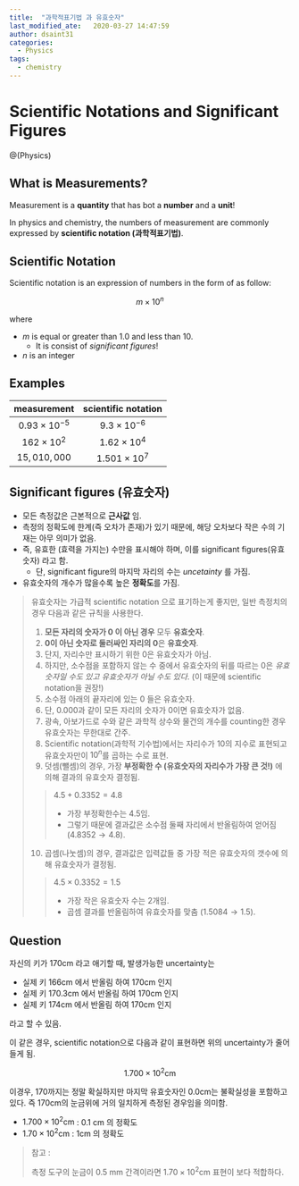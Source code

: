 ```yaml
---
title:  "과학적표기법 과 유효숫자"
last_modified_ate:   2020-03-27 14:47:59
author: dsaint31
categories: 
  - Physics
tags: 
  - chemistry
---
```


# Scientific Notations and Significant Figures

@(Physics)

## What is Measurements?

Measurement is a **quantity** that has bot a **number** and a **unit**!

In physics and chemistry, the numbers of measurement are commonly expressed by **scientific notation (과학적표기법)**.

## Scientific Notation

Scientific notation is an expression of numbers in the form of as follow:

$$
m \times 10^n
$$

where

* $m$ is equal or greater than 1.0 and less than 10.
	* It is consist of *significant figures*!
* $n$ is an integer

## Examples

| measurement | scientific notation |
|:---:|:---:|
|$0.93 \times 10^{-5}$ | $9.3 \times 10^{-6}$ |
|$162 \times 10^2$ | $1.62 \times 10^4$ |
|$15,010,000$|$1.501 \times 10^7$|

## Significant figures (유효숫자)

* 모든 측정값은 근본적으로 **근사값** 임.
* 측정의 정확도에 한계(즉 오차가 존재)가 있기 때문에, 해당 오차보다 작은 수의 기재는 아무 의미가 없음.
* 즉, 유효한 (효력을 가지는) 수만을 표시해야 하며, 이를 significant figures(유효숫자) 라고 함.
	* 단, significant figure의 마지막 자리의 수는 *uncetainty* 를 가짐.
* 유효숫자의 개수가 많을수록 높은 **정확도**를 가짐. 

> 유효숫자는 가급적 scientific notation 으로 표기하는게 좋지만, 일반 측정치의 경우 다음과 같은 규칙을 사용한다.
>  
>  1. **모든 자리의 숫자가 0 이 아닌 경우** 모두 **유효숫자**.
>  2. **0이 아닌 숫자로 둘러싸인 자리의 0**은 **유효숫자**. 
>  3. 단지, 자리수만 표시하기 위한 0은 유효숫자가 아님.
>  4. 하지만, 소수점을 포함하지 않는 수 중에서 유효숫자의 뒤를 따르는 0은 *유효숫자일 수도 있고 유효숫자가 아닐 수도 있다*. (이 때문에 scientific notation을 권장!)
>  5. 소수점 아래의 끝자리에 있는 0 들은 유효숫자.
>  6. 단, 0.000과 같이 모든 자리의 숫자가 0이면 유효숫자가 없음.
>  7. 광속, 아보가드로 수와 같은 과학적 상수와 물건의 개수를 counting한 경우 유효숫자는 무한대로 간주.
>  8. Scientific notation(과학적 기수법)에서는 자리수가 10의 지수로 표현되고 유효숫자만이 $10^n$를 곱하는 수로 표현.
>  9. 덧셈(뺄셈)의 경우, 가장 **부정확한 수 (유효숫자의 자리수가 가장 큰 것!)** 에 의해 결과의 유효숫자 결정됨.
>> $4.5 + 0.3352 = 4.8$
>> 
>> * 가장 부정확한수는 $4.5$임. 
>> * 그렇기 때문에 결과값은 소수점 둘째 자리에서 반올림하여 얻어짐 ($4.8352 \rightarrow 4.8$).
>  10. 곱셈(나눗셈)의 경우, 결과값은 입력값들 중 가장 적은 유효숫자의 갯수에 의해 유효숫자가 결정됨.
>> $4.5 \times 0.3352 = 1.5$
>> 
>> * 가장 작은 유효숫자 수는 2개임.
>> * 곱셈 결과를 반올림하여 유효숫자를 맞춤 ($1.5084 \rightarrow 1.5$).

## Question

자신의 키가 170cm 라고 애기할 때, 발생가능한 uncertainty는
* 실제 키 166cm 에서 반올림 하여 170cm 인지
* 실제 키 170.3cm 에서 반올림 하여 170cm 인지
* 실제 키 174cm 에서 반올림 하여 170cm 인지

라고 할 수 있음.

이 같은 경우, scientific notation으로 다음과 같이 표현하면 위의 uncertainty가 줄어들게 됨.

$$
1.700 \times 10^2 \text{cm}
$$

이경우, 170까지는 정말 확실하지만 마지막 유효숫자인 0.0cm는 불확실성을 포함하고 있다. 즉 170cm의 눈금위에 거의 일치하게 측정된 경우임을 의미함.
* $1.700 \times 10^2 \text{cm}$ : 0.1 cm 의 정확도
* $1.70 \times 10^2 \text{cm}$ : 1cm 의 정확도

> 참고 : 
>  
>  측정 도구의 눈금이 0.5 mm 간격이라면 $1.70 \times 10^2 \text{cm}$ 표현이 보다 적합하다. 







